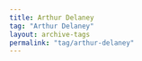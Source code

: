 ```yaml
---
title: Arthur Delaney
tag: "Arthur Delaney"
layout: archive-tags
permalink: "tag/arthur-delaney"
---
```

